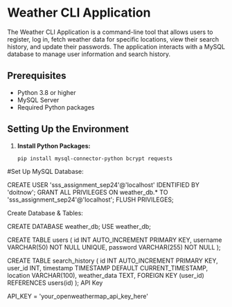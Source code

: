 # Weather CLI Application

The Weather CLI Application is a command-line tool that allows users to register, log in, fetch weather data for specific locations, view their search history, and update their passwords. The application interacts with a MySQL database to manage user information and search history.

## Prerequisites

- Python 3.8 or higher
- MySQL Server
- Required Python packages

## Setting Up the Environment

1. **Install Python Packages:**
   ```sh
   pip install mysql-connector-python bcrypt requests
#Set Up MySQL Database:

CREATE USER 'sss_assignment_sep24'@'localhost' IDENTIFIED BY 'doitnow';
GRANT ALL PRIVILEGES ON weather_db.* TO 'sss_assignment_sep24'@'localhost';
FLUSH PRIVILEGES;

Create Database & Tables:

CREATE DATABASE weather_db;
USE weather_db;

CREATE TABLE users (
    id INT AUTO_INCREMENT PRIMARY KEY,
    username VARCHAR(50) NOT NULL UNIQUE,
    password VARCHAR(255) NOT NULL
);

CREATE TABLE search_history (
    id INT AUTO_INCREMENT PRIMARY KEY,
    user_id INT,
    timestamp TIMESTAMP DEFAULT CURRENT_TIMESTAMP,
    location VARCHAR(100),
    weather_data TEXT,
    FOREIGN KEY (user_id) REFERENCES users(id)
);
API Key

API_KEY = 'your_openweathermap_api_key_here'
